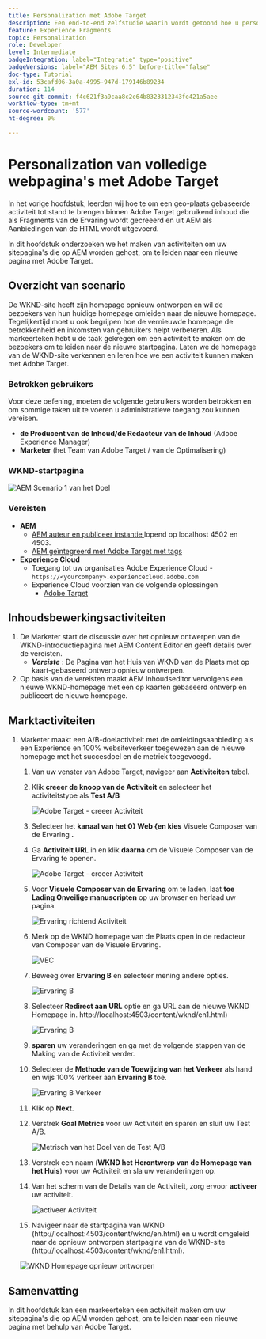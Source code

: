 ```yaml
---
title: Personalization met Adobe Target
description: Een end-to-end zelfstudie waarin wordt getoond hoe u persoonlijke ervaringen kunt creëren en leveren met Adobe Target.
feature: Experience Fragments
topic: Personalization
role: Developer
level: Intermediate
badgeIntegration: label="Integratie" type="positive"
badgeVersions: label="AEM Sites 6.5" before-title="false"
doc-type: Tutorial
exl-id: 53cafd06-3a0a-4995-947d-179146b89234
duration: 114
source-git-commit: f4c621f3a9caa8c2c64b8323312343fe421a5aee
workflow-type: tm+mt
source-wordcount: '577'
ht-degree: 0%

---
```


# Personalization van volledige webpagina&#39;s met Adobe Target

In het vorige hoofdstuk, leerden wij hoe te om een geo-plaats gebaseerde activiteit tot stand te brengen binnen Adobe Target gebruikend inhoud die als Fragments van de Ervaring wordt gecreeerd en uit AEM als Aanbiedingen van de HTML wordt uitgevoerd.

In dit hoofdstuk onderzoeken we het maken van activiteiten om uw sitepagina&#39;s die op AEM worden gehost, om te leiden naar een nieuwe pagina met Adobe Target.

## Overzicht van scenario

De WKND-site heeft zijn homepage opnieuw ontworpen en wil de bezoekers van hun huidige homepage omleiden naar de nieuwe homepage. Tegelijkertijd moet u ook begrijpen hoe de vernieuwde homepage de betrokkenheid en inkomsten van gebruikers helpt verbeteren. Als markeerteken hebt u de taak gekregen om een activiteit te maken om de bezoekers om te leiden naar de nieuwe startpagina. Laten we de homepage van de WKND-site verkennen en leren hoe we een activiteit kunnen maken met Adobe Target.

### Betrokken gebruikers

Voor deze oefening, moeten de volgende gebruikers worden betrokken en om sommige taken uit te voeren u administratieve toegang zou kunnen vereisen.

* **de Producent van de Inhoud/de Redacteur van de Inhoud** (Adobe Experience Manager)
* **Marketer** (het Team van Adobe Target / van de Optimalisering)

### WKND-startpagina

![ AEM Scenario 1 van het Doel ](assets/personalization-use-case-2/aem-target-use-case-2.png)

### Vereisten

* **AEM**
   * [ AEM auteur en publiceer instantie ](./implementation.md#getting-aem) lopend op localhost 4502 en 4503.
   * [AEM geïntegreerd met Adobe Target met tags](./using-launch-adobe-io.md#aem-target-using-launch-by-adobe)
* **Experience Cloud**
   * Toegang tot uw organisaties Adobe Experience Cloud - `https://<yourcompany>.experiencecloud.adobe.com`
   * Experience Cloud voorzien van de volgende oplossingen
      * [ Adobe Target ](https://experiencecloud.adobe.com)

## Inhoudsbewerkingsactiviteiten

1. De Marketer start de discussie over het opnieuw ontwerpen van de WKND-introductiepagina met AEM Content Editor en geeft details over de vereisten.
   * ***Vereiste*** : De Pagina van het Huis van WKND van de Plaats met op kaart-gebaseerd ontwerp opnieuw ontwerpen.
2. Op basis van de vereisten maakt AEM Inhoudseditor vervolgens een nieuwe WKND-homepage met een op kaarten gebaseerd ontwerp en publiceert de nieuwe homepage.

## Marktactiviteiten

1. Marketer maakt een A/B-doelactiviteit met de omleidingsaanbieding als een Experience en 100% websiteverkeer toegewezen aan de nieuwe homepage met het succesdoel en de metriek toegevoegd.
   1. Van uw venster van Adobe Target, navigeer aan **Activiteiten** tabel.
   2. Klik **creeer de knoop van de Activiteit** en selecteer het activiteitstype als **Test A/B**

      ![ Adobe Target - creeer Activiteit ](assets/personalization-use-case-2/create-ab-activity.png)
   3. Selecteer het **kanaal van het 0&rbrace; Web &lbrace;en kies** Visuele Composer van de Ervaring **.**
   4. Ga **Activiteit URL** in en klik **daarna** om de Visuele Composer van de Ervaring te openen.

      ![ Adobe Target - creeer Activiteit ](assets/personalization-use-case-2/create-activity-ab-name.png)
   5. Voor **Visuele Composer van de Ervaring** om te laden, laat **toe Lading Onveilige manuscripten** op uw browser en herlaad uw pagina.

      ![ Ervaring richtend Activiteit ](assets/personalization-use-case-1/load-unsafe-scripts.png)
   6. Merk op de WKND homepage van de Plaats open in de redacteur van Composer van de Visuele Ervaring.

      ![ VEC ](assets/personalization-use-case-2/vec.png)
   7. Beweeg over **Ervaring B** en selecteer mening andere opties.

      ![ Ervaring B ](assets/personalization-use-case-2/redirect-url.png)
   8. Selecteer **Redirect aan URL** optie en ga URL aan de nieuwe WKND Homepage in. http://localhost:4503/content/wknd/en1.html)

      ![ Ervaring B ](assets/personalization-use-case-2/redirect-url-2.png)
   9. **sparen** uw veranderingen en ga met de volgende stappen van de Making van de Activiteit verder.
   10. Selecteer de **Methode van de Toewijzing van het Verkeer** als hand en wijs 100% verkeer aan **Ervaring B** toe.

       ![ Ervaring B Verkeer ](assets/personalization-use-case-2/traffic.png)
   11. Klik op **Next**.
   12. Verstrek **Goal Metrics** voor uw Activiteit en sparen en sluit uw Test A/B.

       ![ Metrisch van het Doel van de Test A/B ](assets/personalization-use-case-2/goal-metric.png)
   13. Verstrek een naam (**WKND het Herontwerp van de Homepage van het Huis**) voor uw Activiteit en sla uw veranderingen op.
   14. Van het scherm van de Details van de Activiteit, zorg ervoor **activeer** uw activiteit.

       ![ activeer Activiteit ](assets/personalization-use-case-2/ab-activate.png)
   15. Navigeer naar de startpagina van WKND (http://localhost:4503/content/wknd/en.html) en u wordt omgeleid naar de opnieuw ontworpen startpagina van de WKND-site (http://localhost:4503/content/wknd/en1.html).

      ![ WKND Homepage opnieuw ontworpen ](assets/personalization-use-case-2/WKND-home-page-redesign.png)

## Samenvatting

In dit hoofdstuk kan een markeerteken een activiteit maken om uw sitepagina&#39;s die op AEM worden gehost, om te leiden naar een nieuwe pagina met behulp van Adobe Target.
